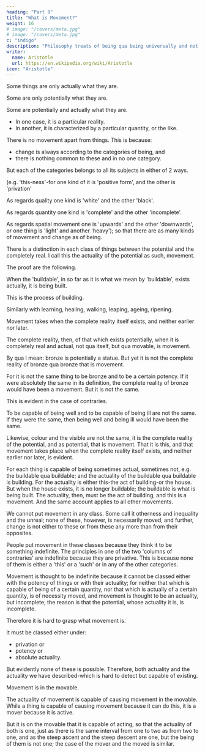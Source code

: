 ```yaml
---
heading: "Part 9"
title: "What is Movement?"
weight: 16
# image: "/covers/meta.jpg"
# image: "/covers/meta.jpg"
c: "indigo"
description: "Philosophy treats of being qua being universally and not in respect of a part of it, and 'being' has many senses and is not used in one only"
writer:
  name: Aristotle 
  url: https://en.wikipedia.org/wiki/Aristotle
icon: "Aristotle"
---
```



Some things are only actually what they are. 

Some are only potentially what they are. 

Some are potentially and actually what they are. 
- In one case, it is a particular reality.
- In another, it is characterized by a particular quantity, or the like. 

There is no movement apart from things. This is because:
- change is always according to the categories of being, and
- there is nothing common to these and in no one category. 

But each of the categories belongs to all its subjects in either of 2 ways.

(e.g. 'this-ness'-for one kind of it is 'positive form', and the other is 'privation'

As regards quality one kind is 'white' and the other 'black'.

As regards quantity one kind is 'complete' and the other 'incomplete'.

As regards spatial movement one is 'upwards' and the other 'downwards', or one thing is 'light' and another 'heavy'); so that there are as many kinds of movement and change as of being. 

There is a distinction in each class of things between the potential and the completely real. I call this the actuality of the potential as such, movement. 

The proof are the following. 
<!-- That what we say is true, is plain from the following facts.  -->

When the 'buildable', in so far as it is what we mean by 'buildable', exists actually, it is being built. 

This is the process of building. 

Similarly with learning, healing, walking, leaping, ageing, ripening.

Movement takes when the complete reality itself exists, and neither earlier nor later.

The complete reality, then, of that which exists potentially, when it is completely real and actual, not qua itself, but qua movable, is movement. 

By qua I mean: bronze is potentially a statue. But yet it is not the complete reality of bronze qua bronze that is movement. 

For it is not the same thing to be bronze and to be a certain potency. If it were absolutely the same in its definition, the complete reality of bronze would have been a movement. But it is not the same. 

This is evident in the case of contraries.

To be capable of being well and to be capable of being ill are not the same. If they were the same, then being well and being ill would have been the same.

<!-- -it is that which underlies and is healthy or diseased, whether it is moisture or blood, that is one and the same.)  -->

<!-- And since it is not. the same, as  -->

Likewise, colour and the visible are not the same, it is the complete reality of the potential, and as potential, that is movement. That it is this, and that movement takes place when the complete reality itself exists, and neither earlier nor later, is evident. 

For each thing is capable of being sometimes actual, sometimes not, e.g. the buildable qua buildable; and the actuality of the buildable qua buildable is building. For the actuality is either this-the act of building-or the house. But when the house exists, it is no longer buildable; the buildable is what is being built. The actuality, then, must be the act of building, and this is a movement. And the same account applies to all other movements.

<!-- "That what we have said is right is evident from what all others say about movement, and from the fact that it is not easy to define it otherwise. For firstly  -->

We cannot put movement in any class. Some call it otherness and inequality and the unreal; none of these, however, is necessarily moved, and further, change is not either to these or from these any more than from their opposites. 

People put movement in these classes because they think it to be something indefinite. The principles in one of the two 'columns of contraries' are indefinite because they are privative. This is because none of them is either a 'this' or a 'such' or in any of the other categories. 

Movement is thought to be indefinite because it cannot be classed either with the potency of things or with their actuality; for neither that which is capable of being of a certain quantity, nor that which is actually of a certain quantity, is of necessity moved, and movement is thought to be an actuality, but incomplete; the reason is that the potential, whose actuality it is, is incomplete. 

Therefore it is hard to grasp what movement is.

It must be classed either under:
- privation or 
- potency or 
- absolute actuality.

But evidently none of these is possible. Therefore, both actuality and the actuality we have described-which is hard to detect but capable of existing.

Movement is in the movable.

The actuality of movement is capable of causing movement in the movable. While a thing is capable of causing movement because it can do this, it is a mover because it is active. 

But it is on the movable that it is capable of acting, so that the actuality of both is one, just as there is the same interval from one to two as from two to one, and as the steep ascent and the steep descent are one, but the being of them is not one; the case of the mover and the moved is similar.

